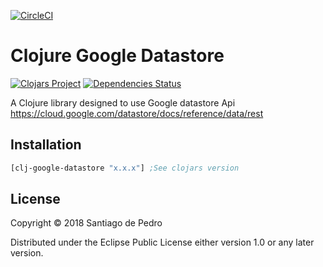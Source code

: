 [![CircleCI](https://circleci.com/gh/xerp/clj-google-datastore.svg?style=svg)](https://circleci.com/gh/xerp/clj-google-datastore)

# Clojure Google Datastore
[![Clojars Project](https://img.shields.io/clojars/v/clj-google-datastore.svg)](https://clojars.org/clj-google-datastore)
[![Dependencies Status](https://versions.deps.co/xerp/clj-google-datastore/status.svg)](https://versions.deps.co/xerp/clj-google-datastore)

A Clojure library designed to use Google datastore Api https://cloud.google.com/datastore/docs/reference/data/rest

## Installation

```clojure
[clj-google-datastore "x.x.x"] ;See clojars version
```

## License

Copyright © 2018 Santiago de Pedro

Distributed under the Eclipse Public License either version 1.0 or any later version.
